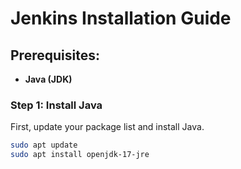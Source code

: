 # Jenkins Installation Guide

## Prerequisites:
- **Java (JDK)**

### Step 1: Install Java

First, update your package list and install Java.

```bash
sudo apt update
sudo apt install openjdk-17-jre
